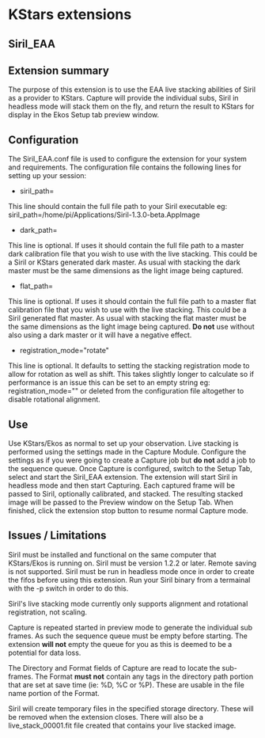 ﻿# KStars extensions
## Siril_EAA

Extension summary
-----------------
The purpose of this extension is to use the EAA live stacking abilities of Siril as a provider to  KStars. Capture will provide the individual subs, Siril in headless mode will stack them on the fly, and return the result to KStars for display in the Ekos Setup tab preview window.

Configuration
-------------
The Siril_EAA.conf file is used to configure the extension for your system and requirements. The configuration file contains the following lines for setting up your session:

- siril_path=

This line should contain the full file path to your Siril executable eg: siril_path=/home/pi/Applications/Siril-1.3.0-beta.AppImage
- dark_path=

This line is optional. If uses it should contain the full file path to a master dark calibration file that you wish to use with the live stacking. This could be a Siril or KStars generated dark master. As usual with stacking the dark master must be the same dimensions as the light image being captured.
- flat_path=

This line is optional. If uses it should contain the full file path to a master flat calibration file that you wish to use with the live stacking. This could be a Siril generated flat master. As usual with stacking the flat master must be the same dimensions as the light image being captured. **Do not** use without also using a dark master or it will have a negative effect.
- registration_mode="rotate"

This line is optional. It defaults to setting the stacking registration mode to allow for rotation as well as shift. This takes slightly longer to calculate so if performance is an issue this can be set to an empty string eg: registration_mode="" or deleted from the configuration file altogether to disable rotational alignment.

Use
---
Use KStars/Ekos as normal to set up your observation. 
Live stacking is performed using the settings made in the Capture Module. Configure the settings as if you were going to create a Capture job but **do not** add a job to the sequence queue.
Once Capture is configured, switch to the Setup Tab, select and start the Siril_EAA extension.
The extension will start Siril in headless mode and then start Capturing. Each captured frame will be passed to Siril, optionally calibrated, and stacked. The resulting stacked image will be passed to the Preview window on the Setup Tab.
When finished, click the extension stop button to resume normal Capture mode.

Issues / Limitations
--------------------
Siril must be installed and functional on the same computer that KStars/Ekos is running on. Siril must be version 1.2.2 or later. Remote saving is not supported.
Siril must be run in headless mode once in order to create the fifos before using this extension. Run your Siril binary from a termainal with the -p switch in order to do this.

Siril's live stacking mode currently only supports alignment and rotational registration, not scaling.

Capture is repeated started in preview mode to generate the individual sub frames. As such the sequence queue must be empty before starting. The extension **will not** empty the queue for you as this is deemed to be a potential for data loss.

The Directory and Format fields of Capture are read to locate the sub-frames. The Format **must not** contain any tags in the directory path portion that are set at save time (ie: %D, %C or %P). These are usable in the file name portion of the Format.

Siril will create temporary files in the specified storage directory. These will be removed when the extension closes. There will also be a live_stack_00001.fit file created that contains your live stacked image.
